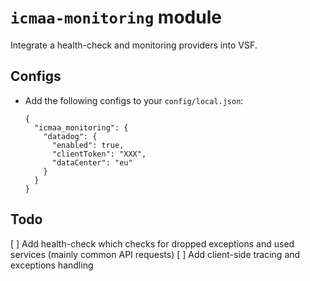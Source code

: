 # `icmaa-monitoring` module

Integrate a health-check and monitoring providers into VSF.

## Configs

* Add the following configs to your `config/local.json`:
  ```
  {
    "icmaa_monitoring": {
      "datadog": {
        "enabled": true,
        "clientToken": "XXX",
        "dataCenter": "eu"
      }
    }
  }
  ```

## Todo

[ ] Add health-check which checks for dropped exceptions and used services (mainly common API requests)
[ ] Add client-side tracing and exceptions handling
